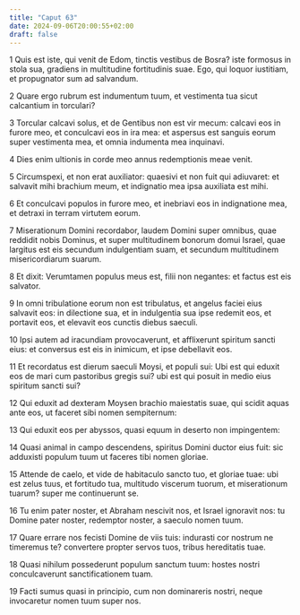 ```yaml
---
title: "Caput 63"
date: 2024-09-06T20:00:55+02:00
draft: false
---
```



1 Quis est iste, qui venit de Edom, tinctis vestibus de Bosra? iste formosus in stola sua, gradiens in multitudine fortitudinis suae. Ego, qui loquor iustitiam, et propugnator sum ad salvandum.

2 Quare ergo rubrum est indumentum tuum, et vestimenta tua sicut calcantium in torculari?

3 Torcular calcavi solus, et de Gentibus non est vir mecum: calcavi eos in furore meo, et conculcavi eos in ira mea: et aspersus est sanguis eorum super vestimenta mea, et omnia indumenta mea inquinavi.

4 Dies enim ultionis in corde meo annus redemptionis meae venit.

5 Circumspexi, et non erat auxiliator: quaesivi et non fuit qui adiuvaret: et salvavit mihi brachium meum, et indignatio mea ipsa auxiliata est mihi.

6 Et conculcavi populos in furore meo, et inebriavi eos in indignatione mea, et detraxi in terram virtutem eorum.

7 Miserationum Domini recordabor, laudem Domini super omnibus, quae reddidit nobis Dominus, et super multitudinem bonorum domui Israel, quae largitus est eis secundum indulgentiam suam, et secundum multitudinem misericordiarum suarum.

8 Et dixit: Verumtamen populus meus est, filii non negantes: et factus est eis salvator.

9 In omni tribulatione eorum non est tribulatus, et angelus faciei eius salvavit eos: in dilectione sua, et in indulgentia sua ipse redemit eos, et portavit eos, et elevavit eos cunctis diebus saeculi.

10 Ipsi autem ad iracundiam provocaverunt, et afflixerunt spiritum sancti eius: et conversus est eis in inimicum, et ipse debellavit eos.

11 Et recordatus est dierum saeculi Moysi, et populi sui: Ubi est qui eduxit eos de mari cum pastoribus gregis sui? ubi est qui posuit in medio eius spiritum sancti sui?

12 Qui eduxit ad dexteram Moysen brachio maiestatis suae, qui scidit aquas ante eos, ut faceret sibi nomen sempiternum:

13 Qui eduxit eos per abyssos, quasi equum in deserto non impingentem:

14 Quasi animal in campo descendens, spiritus Domini ductor eius fuit: sic adduxisti populum tuum ut faceres tibi nomen gloriae.

15 Attende de caelo, et vide de habitaculo sancto tuo, et gloriae tuae: ubi est zelus tuus, et fortitudo tua, multitudo viscerum tuorum, et miserationum tuarum? super me continuerunt se.

16 Tu enim pater noster, et Abraham nescivit nos, et Israel ignoravit nos: tu Domine pater noster, redemptor noster, a saeculo nomen tuum.

17 Quare errare nos fecisti Domine de viis tuis: indurasti cor nostrum ne timeremus te? convertere propter servos tuos, tribus hereditatis tuae.

18 Quasi nihilum possederunt populum sanctum tuum: hostes nostri conculcaverunt sanctificationem tuam.

19 Facti sumus quasi in principio, cum non dominareris nostri, neque invocaretur nomen tuum super nos.

